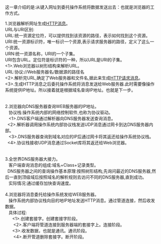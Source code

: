 这一章介绍的是:从键入网址到委托操作系统将数据发送出去：也就是浏览器的工作方式。</br>

1.浏览器解析网址生成<a href="https://zh.wikipedia.org/wiki/超文本传输协议">HTTP消息</a>。</br>
    URL与URI区别:</br>
        URL:统一资源定位符，可以提供找到该资源的路径，表示如何找到这个资源。</br>
        URI:统一资源标识符，唯一标识一个资源,表示请求服务器的路径，定义了这么一个资源。</br>
        URN:统一资源名称，URI的一个子集。</br>
        URI包含URL。定位符是标识符的一种，所以URL是URI的子集。</br>
    <1>.Web浏览器以树形结构来解析URL。</br>
        URL:协议://Web服务器名/数据源的路径名</br>
    <2>.解析完URL,确定了Web服务器和文件名,据此来生成<a href="">HTTP请求消息</a>。</br>
    <3>.生成HTTP消息之后委托操作系统将消息发送给Web服务器.此时需要像操作系统提供IP地址。所以接着就是根据域名查询IP地址。也就是下一步。</br>
    </br>
    </br>
2.浏览器向DNS服务器查询WEB服务器的IP地址。</br>
    协议栈:操作系统内部的网络控制软件,也称为协议驱动。</br>
    <1>.DNS客户端通过解析器向DNS服务器发送查询消息。</br>
    <2>.解析器调用操作系统内部协议栈发送UDP消息通过网卡到达DNS服务器内部。</br>
    <3>.DNS服务器查询到域名对应的IP后通过网卡将其返还给操作系统协议栈。</br>
    <4>.协议栈接收UDP消息通过Socket库将其返还给Web浏览器。</br>
    </br>
    </br>
3.全世界DNS服务器大接力。</br>
    客户端查询消息的组成:域名+Class+记录类型。</br>
    DNS服务器之间的查询操作基本原理:按照树形结构,先询问最近的DNS服务器,然后一直到顶级域后按照域名的解析规则去访问不同的DNS服务器,直到成功。</br>
    实际情况:通过缓存加快查询速度。
    </br>
    </br>
4.浏览器将消息委托给操作系统发给WEB服务器。</br>
    操作系统内部协议栈向目的地IP地址发送HTTP消息。通过管道连接，然后收发数据。</br>
    具体过程:</br>
        <1>.创建套接字。创建套接字阶段。</br>
        <2>.客户端将管道连接到服务器端的套接字上。连接阶段。</br>
        <3>.收发数据，也就是通讯。通讯阶段。</br>
        <4>.断开管道删除套接字。断开阶段。</br>
        </br>
        </br>
